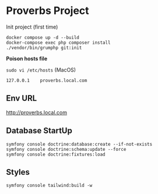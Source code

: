 # Proverbs Project

Init project (first time)

```
docker compose up -d --build
docker-compose exec php composer install
./vendor/bin/grumphp git:init
```

**Poison hosts file**

```sudo vi /etc/hosts``` (MacOS)

```127.0.0.1    proverbs.local.com```

## Env URL
http://proverbs.local.com


## Database StartUp
```
symfony console doctrine:database:create --if-not-exists
symfony console doctrine:schema:update --force
symfony console doctrine:fixtures:load
```

## Styles
```symfony console tailwind:build -w```
